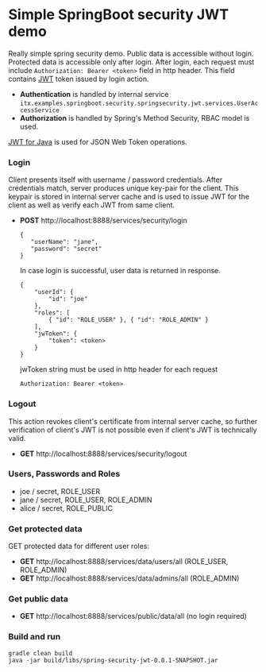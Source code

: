 # Simple SpringBoot security JWT demo

Really simple spring security demo. Public data is accessible without login.
Protected data is accessible only after login. 
After login, each request must include ``Authorization: Bearer <token>`` field in http header.
This field contains [JWT](https://tools.ietf.org/html/rfc7519) token issued by login action. 


* __Authentication__ is handled by internal service ``itx.examples.springboot.security.springsecurity.jwt.services.UserAccessService``
* __Authorization__ is handled by Spring's Method Security, RBAC model is used.

[JWT for Java](https://github.com/jwtk/jjwt) is used for JSON Web Token operations.

### Login
Client presents itself with username / password credentials. After credentials match, server 
produces unique key-pair for the client. This keypair is stored in internal server cache and is used to 
issue JWT for the client as well as verify each JWT from same client.
* __POST__ http://localhost:8888/services/security/login
  ```
  {
     "userName": "jane",
     "password": "secret"
  }
  ```
  In case login is successful, user data is returned in response.
  ```
  {
      "userId": {
          "id": "joe"
      },
      "roles": [
          { "id": "ROLE_USER" }, { "id": "ROLE_ADMIN" }
      ],
      "jwToken": {
          "token": <token>
      }
  }
  ```
  jwToken string must be used in http header for each request
  ```
  Authorization: Bearer <token>
  ```
  
### Logout
This action revokes client's certificate from internal server cache, so further verification
of client's JWT is not possible even if client's JWT is technically valid.
* __GET__ http://localhost:8888/services/security/logout

### Users, Passwords and Roles
* joe / secret, ROLE_USER
* jane / secret, ROLE_USER, ROLE_ADMIN
* alice / secret, ROLE_PUBLIC

### Get protected data
GET protected data for different user roles:
* __GET__ http://localhost:8888/services/data/users/all (ROLE_USER, ROLE_ADMIN)
* __GET__ http://localhost:8888/services/data/admins/all (ROLE_ADMIN)

### Get public data
* __GET__ http://localhost:8888/services/public/data/all (no login required)

### Build and run
```
gradle clean build 
java -jar build/libs/spring-security-jwt-0.0.1-SNAPSHOT.jar 
```